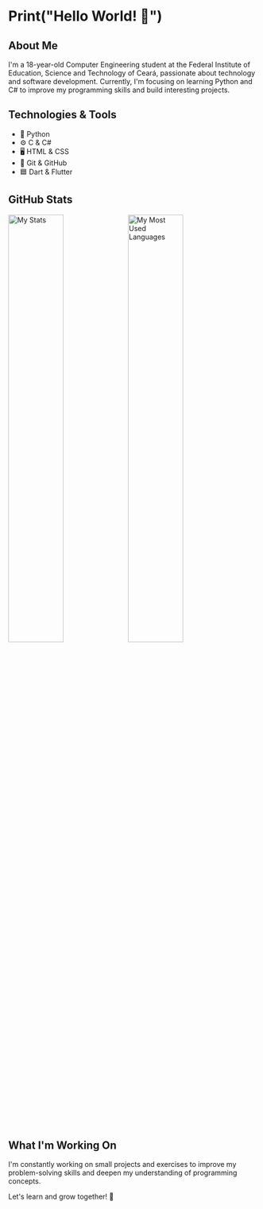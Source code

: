# Print("Hello World! 👋")

## About Me
I'm a 18-year-old Computer Engineering student at the Federal Institute of Education, Science and Technology of Ceará, passionate about technology and software development. Currently, I'm focusing on learning Python and C# to improve my programming skills and build interesting projects.

## Technologies & Tools
- 🐍 Python
- ⚙️ C & C#
- 🖥️ HTML & CSS
- 🔧 Git & GitHub
- 🟦 Dart & Flutter

## GitHub Stats
<img alt="My Stats" align="Center" width="47%" src="https://github-readme-stats.vercel.app/api?username=andreary1&show_icons=true&theme=tokyonight"/>
<img alt="My Most Used Languages" align="Center" width="47%" src="https://github-readme-stats.vercel.app/api/top-langs/?username=andreary1&theme=tokyonight&hide=ShaderLab,HLSL&layout=donut-vertical&exclude_repo=crazy-alloy,andreary1.github.io"/>


## What I'm Working On
I'm constantly working on small projects and exercises to improve my problem-solving skills and deepen my understanding of programming concepts.

Let's learn and grow together! 🚀
